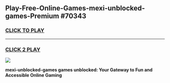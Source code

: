 
## Play-Free-Online-Games-mexi-unblocked-games-Premium #70343
<h3>
<a href="https://premium.freeplayer.one?title=mexi-unblocked-games&ref=8M">CLICK TO PLAY</a></h3>
<hr>

<h3>
<a href="https://premium.freeplayer.one?title=mexi-unblocked-games&ref=8M">CLICK 2 PLAY</a>
  
</h3>

<a href="https://premium.freeplayer.one?title=mexi-unblocked-games&ref=8M"><img src="https://clearcache.store/games.png"></a>


**mexi-unblocked-games games unblocked: Your Gateway to Fun and Accessible Online Gaming**

